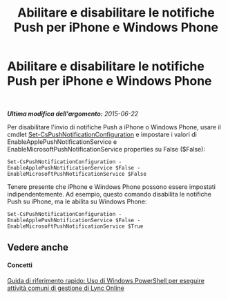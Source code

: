 ﻿---
title: Abilitare e disabilitare le notifiche Push per iPhone e Windows Phone
TOCTitle: Abilitare e disabilitare le notifiche Push per iPhone e Windows Phone
ms:assetid: 64482dcb-6354-4fb5-a2e4-1564b3d0e047
ms:mtpsurl: https://technet.microsoft.com/it-it/library/Dn362792(v=OCS.15)
ms:contentKeyID: 56269916
ms.date: 08/24/2015
mtps_version: v=OCS.15
ms.translationtype: HT
---

# Abilitare e disabilitare le notifiche Push per iPhone e Windows Phone

 

_**Ultima modifica dell'argomento:** 2015-06-22_

Per disabilitare l'invio di notifiche Push a iPhone o Windows Phone, usare il cmdlet [Set-CsPushNotificationConfiguration](set-cspushnotificationconfiguration.md) e impostare i valori di EnableApplePushNotificationService e EnableMicrosoftPushNotificationService properties su False ($False):

    Set-CsPushNotificationConfiguration -EnableApplePushNotificationService $False -EnableMicrosoftPushNotificationService $False

Tenere presente che iPhone e Windows Phone possono essere impostati indipendentemente. Ad esempio, questo comando disabilita le notifiche Push su iPhone, ma le abilita su Windows Phone:

    Set-CsPushNotificationConfiguration -EnableApplePushNotificationService $False -EnableMicrosoftPushNotificationService $True

## Vedere anche

#### Concetti

[Guida di riferimento rapido: Uso di Windows PowerShell per eseguire attività comuni di gestione di Lync Online](quick-reference-using-windows-powershell-to-do-common-skype-for-business-online-management-tasks.md)

